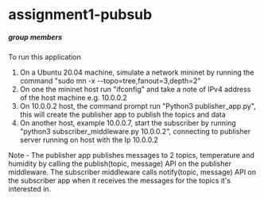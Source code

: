 # assignment1-pubsub
##### group members
To run this application
1. On a Ubuntu 20.04 machine, simulate a network mininet by running the command "sudo mn -x --topo=tree,fanout=3,depth=2"
2. On one the mininet host run "ifconfig" and take a note of IPv4 address of the host machine e.g. 10.0.0.2
3. On 10.0.0.2 host, the command prompt run "Python3 publisher_app.py", this will create the publisher app to publish the topics and data
4. On another host, example 10.0.0.7, start the subscriber by running "python3 subscriber_middleware.py 10.0.0.2", connecting to publisher server running on host   with the Ip 10.0.0.2

Note - The publisher app publishes messages to 2 topics, temperature and humidity by calling the publish(topic, message) API on the publisher middleware. The subscriber middleware calls notify(topic, message) API on the subscriber app when it receives the messages for the topics it's interested in.

